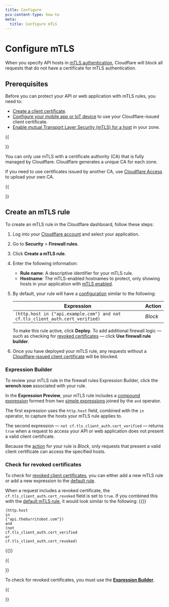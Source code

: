 ```yaml
---
title: Configure
pcx-content-type: how-to
meta:
  title: Configure mTLS
---
```


# Configure mTLS

When you specify API hosts in [mTLS authentication](/api-shield/security/mtls/), Cloudflare will block all requests that do not have a certificate for mTLS authentication.

## Prerequisites

Before you can protect your API or web application with mTLS rules, you need to:

- [Create a client certificate](/ssl/client-certificates/create-a-client-certificate/).
- [Configure your mobile app or IoT device](/ssl/client-certificates/configure-your-mobile-app-or-iot-device/) to use your Cloudflare-issued client certificate.
- [Enable mutual Transport Layer Security (mTLS) for a host](/ssl/client-certificates/enable-mtls/) in your zone.

{{<Aside type="warning" header="Important">}}

You can only use mTLS with a certificate authority (CA) that is fully managed by Cloudflare. Cloudflare generates a unique CA for each zone.

If you need to use certificates issued by another CA, use [Cloudflare Access](/cloudflare-one/identity/devices/mutual-tls-authentication/) to upload your own CA.

{{</Aside>}}

## Create an mTLS rule

To create an mTLS rule in the Cloudflare dashboard, follow these steps:

1.  Log into your [Cloudflare account](https://dash.cloudflare.com) and select your application.

2.  Go to **Security** > **Firewall rules**.

3.  Click **Create a mTLS rule**.

4.  Enter the following information:

    - **Rule name**: A descriptive identifier for your mTLS rule.
    - **Hostname**: The mTLS-enabled hostnames to protect, only showing hosts in your application with [mTLS enabled](/ssl/client-certificates/enable-mtls/).

5.  By default, your rule will have a [configuration](#expression-builder) similar to the following:

    | **Expression**                                                                | **Action** |
    | ----------------------------------------------------------------------------- | ---------- |
    | `(http.host in {"api.example.com"} and not cf.tls_client_auth.cert_verified)` | _Block_    |

    To make this rule active, click **Deploy**. To add additional firewall logic — such as checking for [revoked certificates](#check-for-revoked-certificates) — click **Use firewall rule builder**.

6.  Once you have deployed your mTLS rule, any requests without a [Cloudflare-issued client certificate](/ssl/client-certificates/configure-your-mobile-app-or-iot-device/) will be blocked.

### Expression Builder

To review your mTLS rule in the firewall rules Expression Builder, click the **wrench icon** associated with your rule.

In the **Expression Preview**, your mTLS rule includes a [compound expression](/ruleset-engine/rules-language/expressions/#compound-expressions) formed from two [simple expressions](/ruleset-engine/rules-language/expressions/#simple-expressions) joined by the `and` operator.

The first expression uses the `http.host` field, combined with the `in` operator, to capture the hosts your mTLS rule applies to.

The second expression — `not cf.tls_client_auth.cert_verified` — returns `true` when a request to access your API or web application does not present a valid client certificate.

Because the [action](/firewall/cf-firewall-rules/actions/) for your rule is _Block_, only requests that present a valid client certificate can access the specified hosts.

### Check for revoked certificates

To check for [revoked client certificates](/ssl/client-certificates/revoke-client-certificate/), you can either add a new mTLS rule or add a new expression to the [default rule](#expression-builder).

When a request includes a revoked certificate, the `cf.tls_client_auth.cert_revoked` field is set to `true`. If you combined this with the [default mTLS rule](#expression-builder), it would look similar to the following:
{{<raw>}}<pre class="CodeBlock CodeBlock-with-rows CodeBlock-scrolls-horizontally CodeBlock-is-light-in-light-theme CodeBlock--language-sql" language="sql"><code><span class="CodeBlock--rows"><span class="CodeBlock--rows-content"><span class="CodeBlock--row"><span class="CodeBlock--row-indicator"></span><div class="CodeBlock--row-content"><span class="CodeBlock--token-punctuation">(</span><span class="CodeBlock--token-plain">http</span><span class="CodeBlock--token-punctuation">.</span><span class="CodeBlock--token-plain">host </span><span class="CodeBlock--token-operator">in</span><span class="CodeBlock--token-plain"> {</span><span class="CodeBlock--token-string">&quot;api.theburritobot.com&quot;</span><span class="CodeBlock--token-plain">}</span><span class="CodeBlock--token-punctuation">)</span><span class="CodeBlock--token-plain"> </span><span class="CodeBlock--token-operator">and</span><span class="CodeBlock--token-plain"> </span><span class="CodeBlock--token-punctuation">(</span><span class="CodeBlock--token-operator">not</span><span class="CodeBlock--token-plain"> cf</span><span class="CodeBlock--token-punctuation">.</span><span class="CodeBlock--token-plain">tls_client_auth</span><span class="CodeBlock--token-punctuation">.</span><span class="CodeBlock--token-plain">cert_verified </span><span class="CodeBlock--token-operator">or</span><span class="CodeBlock--token-plain"> cf</span><span class="CodeBlock--token-punctuation">.</span><span class="CodeBlock--token-plain">tls_client_auth</span><span class="CodeBlock--token-punctuation">.</span><span class="CodeBlock--token-plain">cert_revoked</span><span class="CodeBlock--token-punctuation">)</span><span class="CodeBlock--token-plain">
</span></div></span></span></span></code></pre>{{</raw>}}

{{<Aside type="note">}}

To check for revoked certificates, you must use the [**Expression Builder**](#expression-builder).

{{</Aside>}}
